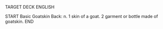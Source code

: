 TARGET DECK
ENGLISH

START
Basic
Goatskin
Back: n. 1 skin of a goat. 2 garment or bottle made of goatskin.
END
